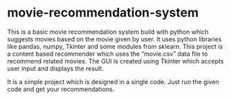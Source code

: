 # movie-recommendation-system
This is a basic movie recommendation system build with python which suggests movies based on the movie given by user. It uses python libraries like pandas, numpy, Tkinter and some modules from sklearn. This project is a content based recommender which uses the “movie.csv” data file to recommend related movies. The GUI is created using Tkinter which accepts user input and displays the result.

It is a simple project which is designed in a single code. Just run the given code and get your recommendations.
